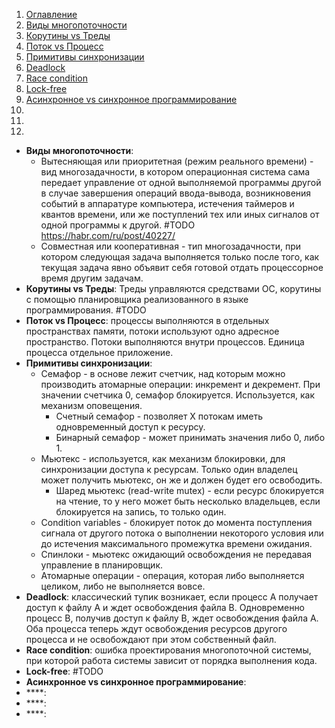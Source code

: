 1. [Оглавление](https://github.com/Nethius/cheatsheet/blob/main/README.md)
1. [Виды многопоточности](#1)
1. [Корутины vs Треды](#2)
1. [Поток vs Процесс](#3)
1. [Примитивы синхронизации](#4)
1. [Deadlock](#5)
1. [Race condition](#6)
1. [Lock-free](#7)
1. [Асинхронное vs синхронное программирование](#8)
1. [](#9)
1. [](#10)
1. [](#11)

* **Виды многопоточности**: <a name="1"></a> 
    * Вытесняющая или приоритетная (режим реального времени) - вид многозадачности, в котором операционная система сама передает управление от одной выполняемой программы другой в случае завершения операций ввода-вывода, возникновения событий в аппаратуре компьютера, истечения таймеров и квантов времени, или же поступлений тех или иных сигналов от одной программы к другой. #TODO https://habr.com/ru/post/40227/
    * Совместная или кооперативная - тип многозадачности, при котором следующая задача выполняется только после того, как текущая задача явно объявит себя готовой отдать процессорное время другим задачам.
* **Корутины vs Треды**: <a name="2"></a> Треды управляются средствами ОС, корутины с помощью планировщика реализованного в языке программирования. #TODO
* **Поток vs Процесс**: <a name="3"></a> процессы выполняются в отдельных пространствах памяти, потоки используют одно адресное пространство. Потоки выполняются внутри процессов. Единица процесса отдельное приложение.
* **Примитивы синхронизации**: <a name="4"></a>
    * Семафор - в основе лежит счетчик, над которым можно производить атомарные операции: инкремент и декремент. При значении счетчика 0, семафор блокируется. Используется, как механизм оповещения.
        * Счетный семафор - позволяет X потокам иметь одновременный доступ к ресурсу.
        * Бинарный семафор - может принимать значения либо 0, либо 1.
    * Мьютекс - используется, как механизм блокировки, для синхронизации доступа к ресурсам. Только один владелец может получить мьютекс, он же и должен будет его освободить. 
        * Шаред мьютекс (read-write mutex) - если ресурс блокируется на чтение, то у него может быть несколько владельцев, если блокируется на запись, то только один.
    * Condition variables - блокирует поток до момента поступления сигнала от другого потока о выполнении некоторого условия или до истечения максимального промежутка времени ожидания.
    * Спинлоки - мьютекс ожидающий освобождения не передавая управление в планировщик.
    * Атомарные операции - операция, которая либо выполняется целиком, либо не выполняется вовсе. 
* **Deadlock**: <a name="5"></a> классический тупик возникает, если процесс A получает доступ к файлу A и ждет освобождения файла B. Одновременно процесс B, получив доступ к файлу B, ждет освобождения файла A. Оба процесса теперь ждут освобождения ресурсов другого процесса и не освобождают при этом собственный файл.
* **Race condition**: <a name="6"></a> ошибка проектирования многопоточной системы, при которой работа системы зависит от порядка выполнения кода. 
* **Lock-free**: <a name="7"></a> #TODO
* **Асинхронное vs синхронное программирование**: <a name="8"></a>
* ****: <a name="9"></a>
* ****: <a name="10"></a>
* ****: <a name="11"></a>